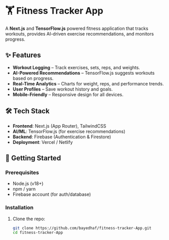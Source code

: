 # 🏋️ Fitness Tracker App

A **Next.js** and **TensorFlow.js** powered fitness application that tracks workouts, provides AI-driven exercise recommendations, and monitors progress.



## ✨ Features
- **Workout Logging** – Track exercises, sets, reps, and weights.
- **AI-Powered Recommendations** – TensorFlow.js suggests workouts based on progress.
- **Real-Time Analytics** – Charts for weight, reps, and performance trends.
- **User Profiles** – Save workout history and goals.
- **Mobile-Friendly** – Responsive design for all devices.

## 🛠 Tech Stack
- **Frontend**: Next.js (App Router), TailwindCSS
- **AI/ML**: TensorFlow.js (for exercise recommendations)
- **Backend**: Firebase (Authentication & Firestore)
- **Deployment**: Vercel / Netlify

## 🚀 Getting Started

### Prerequisites
- Node.js (v18+)
- npm / yarn
- Firebase account (for auth/database)

### Installation
1. Clone the repo:
   ```bash
   git clone https://github.com/bayedhaf/fitness-tracker-App.git
   cd fitness-tracker-App
